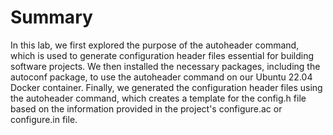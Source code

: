 # Summary

In this lab, we first explored the purpose of the autoheader command, which is used to generate configuration header files essential for building software projects. We then installed the necessary packages, including the autoconf package, to use the autoheader command on our Ubuntu 22.04 Docker container. Finally, we generated the configuration header files using the autoheader command, which creates a template for the config.h file based on the information provided in the project's configure.ac or configure.in file.
